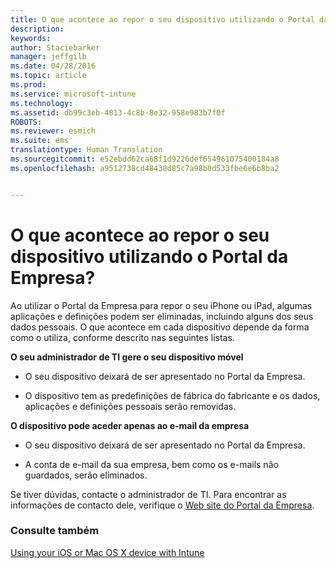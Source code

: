 ```yaml
---
title: O que acontece ao repor o seu dispositivo utilizando o Portal da Empresa? | Microsoft Intune
description: 
keywords: 
author: Staciebarker
manager: jeffgilb
ms.date: 04/28/2016
ms.topic: article
ms.prod: 
ms.service: microsoft-intune
ms.technology: 
ms.assetid: db99c3eb-4813-4c8b-8e32-958e983b7f0f
ROBOTS: 
ms.reviewer: esmich
ms.suite: ems
translationtype: Human Translation
ms.sourcegitcommit: e52ebdd62ca68f1d9226def654961075400184a8
ms.openlocfilehash: a9512738cd48438d85c7a98b0d533fbe6e6b8ba2


---
```



# O que acontece ao repor o seu dispositivo utilizando o Portal da Empresa?

Ao utilizar o Portal da Empresa para repor o seu iPhone ou iPad, algumas aplicações e definições podem ser eliminadas, incluindo alguns dos seus dados pessoais. O que acontece em cada dispositivo depende da forma como o utiliza, conforme descrito nas seguintes listas.

**O seu administrador de TI gere o seu dispositivo móvel**

-   O seu dispositivo deixará de ser apresentado no Portal da Empresa.

-   O dispositivo tem as predefinições de fábrica do fabricante e os dados, aplicações e definições pessoais serão removidas.

**O dispositivo pode aceder apenas ao e-mail da empresa**

-   O seu dispositivo deixará de ser apresentado no Portal da Empresa.

-   A conta de e-mail da sua empresa, bem como os e-mails não guardados, serão eliminados.

Se tiver dúvidas, contacte o administrador de TI. Para encontrar as informações de contacto dele, verifique o [Web site do Portal da Empresa](http://portal.manage.microsoft.com).

### Consulte também
[Using your iOS or Mac OS X device with Intune](using-your-ios-or-mac-os-x-device-with-intune.md)


<!--HONumber=Jun16_HO4-->


